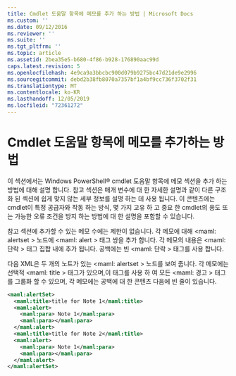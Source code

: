 ```yaml
---
title: Cmdlet 도움말 항목에 메모를 추가 하는 방법 | Microsoft Docs
ms.custom: ''
ms.date: 09/12/2016
ms.reviewer: ''
ms.suite: ''
ms.tgt_pltfrm: ''
ms.topic: article
ms.assetid: 2bea35e5-b680-4f86-b928-176890aac99d
caps.latest.revision: 5
ms.openlocfilehash: 4e9ca9a3bbcbc900d079b9275bc47d21de9e2996
ms.sourcegitcommit: debd2b38fb8070a7357bf1a4bf9cc736f3702f31
ms.translationtype: MT
ms.contentlocale: ko-KR
ms.lasthandoff: 12/05/2019
ms.locfileid: "72361272"
---
```

# <a name="how-to-add-notes-to-a-cmdlet-help-topic"></a>Cmdlet 도움말 항목에 메모를 추가하는 방법

이 섹션에서는 Windows PowerShell® cmdlet 도움말 항목에 메모 섹션을 추가 하는 방법에 대해 설명 합니다. 참고 섹션은 매개 변수에 대 한 자세한 설명과 같이 다른 구조화 된 섹션에 쉽게 맞지 않는 세부 정보를 설명 하는 데 사용 됩니다. 이 콘텐츠에는 cmdlet이 특정 공급자와 작동 하는 방식, 몇 가지 고유 하 고 중요 한 cmdlet의 용도 또는 가능한 오류 조건을 방지 하는 방법에 대 한 설명을 포함할 수 있습니다.

참고 섹션에 추가할 수 있는 메모 수에는 제한이 없습니다. 각 메모에 대해 \<maml: alertset > 노드에 \<maml: alert > 태그 쌍을 추가 합니다. 각 메모의 내용은 \<maml: 단락 > 태그 집합 내에 추가 됩니다. 공백에는 빈 \<maml: 단락 > 태그를 사용 합니다.

다음 XML은 두 개의 노트가 있는 \<maml: alertset > 노드를 보여 줍니다. 각 메모에는 선택적 \<maml: title > 태그가 있으며,이 태그를 사용 하 여 모든 \<maml: 경고 > 태그를 그룹화 할 수 있으며, 각 메모에는 공백에 대 한 콘텐츠 다음에 빈 줄이 있습니다.

```xml
<maml:alertSet>
  <maml:title>title for Note 1</maml:title>
  <maml:alert>
    <maml:para> Note 1</maml:para>
    <maml:para></maml:para>
  </maml:alert>
  <maml:title>title for Note 2</maml:title>
  <maml:alert>
    <maml:para> Note 1</maml:para>
    <maml:para></maml:para>
  </maml:alert>
</maml:alertSet>
```



